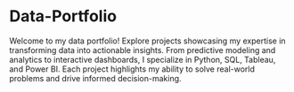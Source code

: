 # Data-Portfolio
Welcome to my data portfolio! Explore projects showcasing my expertise in transforming data into actionable insights. From predictive modeling and analytics to interactive dashboards, I specialize in Python, SQL, Tableau, and Power BI. Each project highlights my ability to solve real-world problems and drive informed decision-making.
